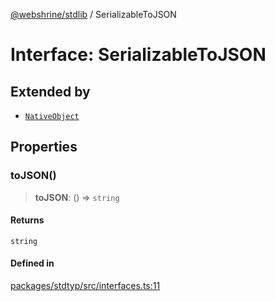 [@webshrine/stdlib](../globals.md) / SerializableToJSON

# Interface: SerializableToJSON

## Extended by

- [`NativeObject`](NativeObject.md)

## Properties

### toJSON()

> **toJSON**: () => `string`

#### Returns

`string`

#### Defined in

[packages/stdtyp/src/interfaces.ts:11](https://github.com/webshrine/webshrine/blob/8cedc3f2efca3108f17475a5ce8404715d0d24a5/packages/stdtyp/src/interfaces.ts#L11)
